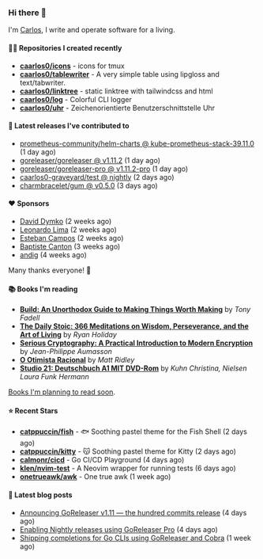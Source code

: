 ### Hi there 👋

I'm [Carlos](https://caarlos0.dev), I write and operate software for a living.

#### 👨‍💻 Repositories I created recently
- **[caarlos0/icons](https://github.com/caarlos0/icons)** - icons for tmux
- **[caarlos0/tablewriter](https://github.com/caarlos0/tablewriter)** - A very simple table using lipgloss and text/tabwriter.
- **[caarlos0/linktree](https://github.com/caarlos0/linktree)** - static linktree with tailwindcss and html
- **[caarlos0/log](https://github.com/caarlos0/log)** - Colorful CLI logger
- **[caarlos0/uhr](https://github.com/caarlos0/uhr)** - Zeichenorientierte Benutzerschnittstelle Uhr

#### 🚀 Latest releases I've contributed to


- [prometheus-community/helm-charts @ kube-prometheus-stack-39.11.0](https://github.com/prometheus-community/helm-charts/releases/tag/kube-prometheus-stack-39.11.0) (1 day ago)
- [goreleaser/goreleaser @ v1.11.2](https://github.com/goreleaser/goreleaser/releases/tag/v1.11.2) (1 day ago)
- [goreleaser/goreleaser-pro @ v1.11.2-pro](https://github.com/goreleaser/goreleaser-pro/releases/tag/v1.11.2-pro) (1 day ago)
- [caarlos0-graveyard/test @ nightly](https://github.com/caarlos0-graveyard/test/releases/tag/nightly) (2 days ago)
- [charmbracelet/gum @ v0.5.0](https://github.com/charmbracelet/gum/releases/tag/v0.5.0) (3 days ago)

#### ❤️ Sponsors
- [David Dymko](https://github.com/ddymko) (2 weeks ago)
- [Leonardo Lima](https://github.com/leozz37) (2 weeks ago)
- [Esteban Campos](https://github.com/stvmachine) (2 weeks ago)
- [Baptiste Canton](https://github.com/batmac) (3 weeks ago)
- [andig](https://github.com/andig) (4 weeks ago)

Many thanks everyone! 🙏

#### 📚 Books I'm reading
- **[Build: An Unorthodox Guide to Making Things Worth Making](https://www.goodreads.com/book/show/58733670-build)** by _Tony Fadell_
- **[The Daily Stoic: 366 Meditations on Wisdom, Perseverance, and the Art of Living](https://www.goodreads.com/book/show/29093292-the-daily-stoic)** by _Ryan Holiday_
- **[Serious Cryptography: A Practical Introduction to Modern Encryption](https://www.goodreads.com/book/show/36265193-serious-cryptography)** by _Jean-Philippe Aumasson_
- **[O Otimista Racional](https://www.goodreads.com/book/show/32706964-o-otimista-racional)** by _Matt Ridley_
- **[Studio 21: Deutschbuch A1 MIT DVD-Rom](https://www.goodreads.com/book/show/25495148-studio-21)** by _Kuhn Christina, Nielsen Laura Funk Hermann_

[Books I'm planning to read soon](https://www.amazon.com.br/hz/wishlist/ls/EB8P7VS717SV).

#### ⭐ Recent Stars


- **[catppuccin/fish](https://github.com/catppuccin/fish)** - 🐟 Soothing pastel theme for the Fish Shell (2 days ago)
- **[catppuccin/kitty](https://github.com/catppuccin/kitty)** - 😽 Soothing pastel theme for Kitty (2 days ago)
- **[calmonr/cicd](https://github.com/calmonr/cicd)** - Go CI/CD Playground (4 days ago)
- **[klen/nvim-test](https://github.com/klen/nvim-test)** - A Neovim wrapper for running tests (6 days ago)
- **[onetrueawk/awk](https://github.com/onetrueawk/awk)** - One true awk (1 week ago)

#### 📄 Latest blog posts
- [Announcing GoReleaser v1.11 — the hundred commits release](https://carlosbecker.com/posts/goreleaser-v1.11/) (4 days ago)
- [Enabling Nightly releases using GoReleaser Pro](https://carlosbecker.com/posts/goreleaser-nightly/) (4 days ago)
- [Shipping completions for Go CLIs using GoReleaser and Cobra](https://carlosbecker.com/posts/golang-completions-cobra/) (1 week ago)
